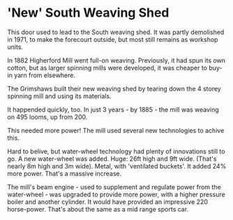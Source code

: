# 'New' South Weaving Shed
This door used to lead to the South weaving shed. It was partly demolished in 1971, to make the forecourt outside, but most still remains as workshop units.

In 1882 Higherford Mill went full-on weaving. Previously, it had spun its own cotton, but as larger spinning mills were developed, it was cheaper to buy-in yarn from elsewhere.

The Grimshaws built their new weaving shed by tearing down the 4 storey spinning mill and using its materials. 

It happended quickly, too. In just 3 years - by 1885 - the mill was weaving on 495 looms, up from 200.

This needed more power! The mill used several new technologies to achive this. 

Hard to belive, but water-wheel technology had plenty of innovations still to go. A new water-wheel was added. Huge: 26ft high and 9ft wide. (That's nearly 8m high and 3m wide). Metal, with 'ventilated buckets'. It added 24% more power. That's a massive increase.

The mill's beam engine - used to supplement and regulate power from the water-wheel - was upgraded to provide more power, with a higher pressure boiler and another cylinder. It would have provided an impressive 220 horse-power. That's about the same as a mid range sports car.